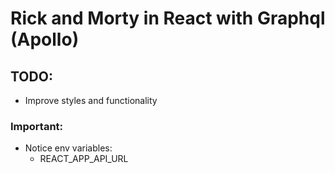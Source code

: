 # Rick and Morty in React with Graphql (Apollo)

## TODO: 
- Improve styles and functionality

### Important:
- Notice env variables:
    - REACT_APP_API_URL